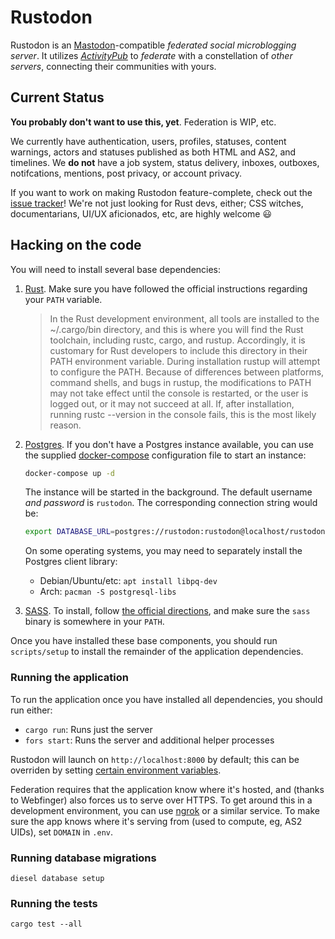 # Rustodon

Rustodon is an [Mastodon](https://joinmastodon.org)-compatible _federated social microblogging server_. It utilizes [_ActivityPub_](http://activitypub.rocks) to _federate_ with a constellation of _other servers_, connecting their communities with yours.

## Current Status

**You probably don't want to use this, yet**. Federation is WIP, etc.

We currently have authentication, users, profiles, statuses, content warnings, actors and statuses published as both HTML and AS2, and timelines.
We **do not** have a job system, status delivery, inboxes, outboxes, notifcations, mentions, post privacy, or account privacy.

If you want to work on making Rustodon feature-complete, check out the [issue tracker](https://github.com/rustodon/rustodon/issues)! We're not just looking for Rust devs, either; CSS witches, documentarians, UI/UX aficionados, etc, are highly welcome :smiley:

## Hacking on the code

You will need to install several base dependencies:

1. [Rust](https://www.rust-lang.org/en-US/install.html). Make sure you have followed the official instructions regarding your `PATH` variable.
   > In the Rust development environment, all tools are installed to the ~/.cargo/bin directory, and this is where you will find the Rust toolchain, including rustc, cargo, and rustup.
   > Accordingly, it is customary for Rust developers to include this directory in their PATH environment variable. During installation rustup will attempt to configure the PATH. Because of differences between platforms, command shells, and bugs in rustup, the modifications to PATH may not take effect until the console is restarted, or the user is logged out, or it may not succeed at all.
   > If, after installation, running rustc --version in the console fails, this is the most likely reason.
2. [Postgres](https://www.postgresql.org/download/). If you don't have a Postgres instance available, you can use the supplied [docker-compose](https://github.com/docker/compose/) configuration file to start an instance:

   ```bash
   docker-compose up -d
   ```

   The instance will be started in the background. The default username _and password_ is `rustodon`. The corresponding connection string would be:

   ```bash
   export DATABASE_URL=postgres://rustodon:rustodon@localhost/rustodon
   ```

   On some operating systems, you may need to separately install the Postgres client library:
   * Debian/Ubuntu/etc: `apt install libpq-dev`
   * Arch: `pacman -S postgresql-libs`

3. [SASS](https://sass-lang.com/). To install, follow [the official directions](https://sass-lang.com/install), and make sure the `sass` binary is somewhere in your `PATH`.

Once you have installed these base components, you should run `scripts/setup` to install the remainder of the application dependencies.

### Running the application

To run the application once you have installed all dependencies, you should run either:

* `cargo run`: Runs just the server
* `fors start`: Runs the server and additional helper processes

Rustodon will launch on `http://localhost:8000` by default; this can be overriden by setting [certain environment variables](https://rocket.rs/guide/configuration/#environment-variables).

Federation requires that the application know where it's hosted, and (thanks to Webfinger) also forces us to serve over HTTPS. To get around this in a development environment, you can use [ngrok](https://ngrok.com/) or a similar service. To make sure the app knows where it's serving from (used to compute, eg, AS2 UIDs), set `DOMAIN` in `.env`.

### Running database migrations

`diesel database setup`

### Running the tests

`cargo test --all`
